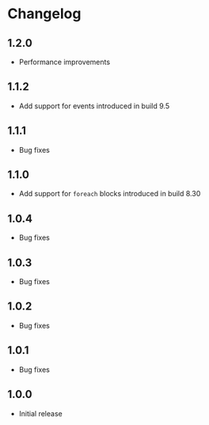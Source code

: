 # Changelog

## 1.2.0

- Performance improvements

## 1.1.2

- Add support for events introduced in build 9.5

## 1.1.1

- Bug fixes

## 1.1.0

- Add support for `foreach` blocks introduced in build 8.30

## 1.0.4

- Bug fixes

## 1.0.3

- Bug fixes

## 1.0.2

- Bug fixes

## 1.0.1

- Bug fixes

## 1.0.0

- Initial release